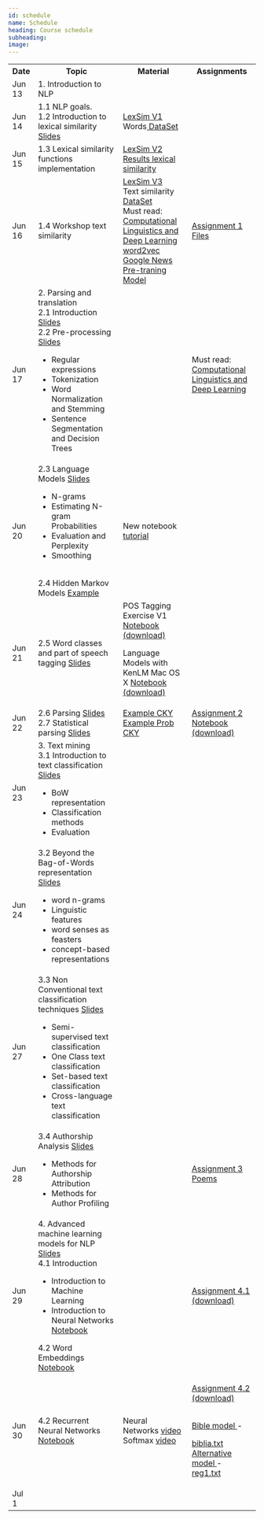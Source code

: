 ```yaml
---
id: schedule
name: Schedule
heading: Course schedule
subheading: 
image: 
---
```


<table class="table table-condensed">
<tbody>
<tr>
<th>Date</th>
<th>Topic</th>
<th>Material</th>
<th>Assignments</th>
</tr>
<small>

<tr>
<td>Jun 13</td>
<td>1. Introduction to NLP </td>
<td>

</td>
<td>

</td>
</tr>

<tr>
<td>Jun 14</td>
<td> 1.1 NLP goals. <br>
1.2 Introduction to lexical similarity <a href= "http://lin99.github.io/NLPTM-2016/1.Docs/01_Introduction.pdf"> Slides </a></td>
<td>
<a target="_blank" href= "http://lin99.github.io/NLPTM-2016/1.Docs/lexsim_ci2016.py">LexSim V1</a>
<br>
Words<a target="_blank" href= "https://github.com/DiplomadoACL/problemasenclase/tree/master/lexical_similarity/en"> DataSet</a>
</td>

<td>

</td>
</tr>

<tr>
<td>Jun 15</td>
<td>1.3 Lexical similarity functions implementation</td>
<td>
<a target="_blank" href="http://lin99.github.io/NLPTM-2016/1.Docs/lexsim_ci201_Jun15_1.py"> LexSim V2 </a>
<br>
<a target="_blank" href= "https://docs.google.com/spreadsheets/d/1FtfMFVygOF0NFmd-an208TuMprdhFkfyc-5mtgfm-i8/edit?usp=sharing"> Results lexical similarity </a>
</td>
<td>

</td>
</tr>

<tr>
<td>Jun 16</td>
<td>1.4 Workshop text similarity </td>
<td>
<a target="_blank" href="http://lin99.github.io/NLPTM-2016/1.Docs/lexsim_ci2016 _Jun16.py"> LexSim V3 </a>
<br>
Text similarity <a target="_blank" href="http://lin99.github.io/NLPTM-2016/1.Docs/data_texsim.zip"> DataSet </a>
<br>
Must read: <a target="_blank" href="http://nlp.stanford.edu/manning/papers/Manning-Last-Words-COLI_a_00239.pdf"> Computational Linguistics and
Deep Learning
</a>
<br>
<a target="_blank" href="https://docs.google.com/uc?id=0B7XkCwpI5KDYNlNUTTlSS21pQmM&export=download">
  word2vec Google News Pre-traning Model
</a>
</td>

<td>
 <a target="blank" href="https://docs.google.com/document/d/1skQCQj7Qk21kZ1MMQ_PqbnZeqkmUgc48P0m2aitht-4/edit" >Assignment 1</a>
<br>
<a href="http://lin99.github.io/NLPTM-2016/1.Docs/tarea.zip">Files</a>
</td>
</tr>

<tr>
<td>Jun 17</td>
<td>2. Parsing and translation
<br>
2.1 Introduction <a href="http://lin99.github.io/NLPTM-2016/2.Docs/intro.pptx">Slides</a>
<br>
2.2 Pre-processing <a href="http://lin99.github.io/NLPTM-2016/2.Docs/2_TextProc.pptx">Slides</a>
<ul>
  <li>Regular expressions</li>
  <li>Tokenization</li>
  <li>Word Normalization and Stemming</li>
  <li>Sentence Segmentation and Decision Trees</li>

</ul>
</td>
<td>
</td>
<td>
Must read: <a target="_blank" href="http://nlp.stanford.edu/manning/papers/Manning-Last-Words-COLI_a_00239.pdf"> Computational Linguistics and
Deep Learning
</a>
</td>
</tr>

<tr>
<td>Jun 20</td>
<td>
 2.3 Language Models <a target="_blank" href="http://lin99.github.io/NLPTM-2016/2.Docs/LM.pptx">Slides</a>
 <ul>
  <li>N-grams</li>
  <li>Estimating N-gram Probabilities</li>
  <li>Evaluation and Perplexity</li>
  <li>Smoothing</li>
</ul>
 <br>
 2.4 Hidden Markov Models <a target="_blank" href="http://lin99.github.io/NLPTM-2016/2.Docs/hmm_example.pptx">Example</a>
</td>
<td>
New notebook <a href="http://lin99.github.io/NLPTM-2016/2.Docs/Notebook.docx">tutorial</a>
</td>
<td>
</td>
</tr>

<tr>
<td>Jun 21</td>
<td>
2.5 Word classes and part of speech tagging <a href="http://lin99.github.io/NLPTM-2016/2.Docs/pos_tagging.pptx">Slides</a>

</td>
<td>
POS Tagging Exercise V1
<a href="https://github.com/lin99/NLPTM-2016/blob/gh-pages/2.Docs/POSTaggingExercise.ipynb"> Notebook</a>
<a href="http://lin99.github.io/NLPTM-2016/2.Docs/POSTaggingExercise.ipynb"> (download)</a>
<br>


Language Models with KenLM Mac OS X <a href="http://lin99.github.io/NLPTM-2016/2.Docs/LanguageModelswithKenLM.ipynb"> Notebook </a>
<a target = "_blank" href="https://github.com/lin99/NLPTM-2016/blob/gh-pages/2.Docs/LanguageModelswithKenLM.ipynb"> (download)</a>
</td>
<td>
</td>
</tr>

<tr>
<td>Jun 22</td>
<td>
2.6 Parsing <a target = "_blank" href="http://lin99.github.io/NLPTM-2016/2.Docs/parsing.pptx">Slides</a>
<br>
2.7 Statistical parsing <a target = "_blank" href="http://lin99.github.io/NLPTM-2016/2.Docs/statistical_parsing.pptx">Slides</a>
<br>

</td>
<td>
 <a target = "_blank" href="http://lin99.github.io/NLPTM-2016/2.Docs/cky_example.ppt"> Example CKY </a>
 <br>
 <a target = "_blank" href="http://lin99.github.io/NLPTM-2016/2.Docs/prob_cky_example.ppt"> Example Prob CKY </a>
</td>
<td>
<a target = "_blank" href="http://lin99.github.io/NLPTM-2016/2.Docs/assignment-2.pdf">Assignment 2</a>


<br>
<a target = "_blank" href="https://github.com/lin99/NLPTM-2016/blob/gh-pages/2.Docs/POSTaggingExerciseFinal.ipynb"> Notebook</a>
<a target = "_blank" href="http://lin99.github.io/NLPTM-2016/2.Docs/POSTaggingExerciseFinal.ipynb"> (download)</a>
</td>
</tr>

<tr>
<td>Jun 23</td>
<td>
3. Text mining
<br>
3.1 Introduction to text classification <a target = "_blank" href="http://lin99.github.io/NLPTM-2016/3.Docs/IntroductionTextClassification-UNAL2016.pdf"> Slides </a>
<ul>
  <li>BoW representation</li>
  <li>Classification methods</li>
  <li>Evaluation</li>
</ul>
</td>
<td>

</td>
<td>

</td>
</tr>

<tr>
<td>Jun 24</td>
<td>
3.2 Beyond the Bag-of-Words representation <a target = "_blank" href="http://lin99.github.io/NLPTM-2016/3.Docs/BeyondWords-UNAL2016.pdf"> Slides </a>

<ul>
  <li>word n-grams</li>
  <li>Linguistic features</li>
  <li>word senses as feasters</li>
  <li>concept-based representations</li>
</ul>
</td>
<td>

</td>
<td>


</td>
</tr>

<tr>
<td>Jun 27</td>
<td>
3.3 Non Conventional text classification techniques <a target = "_blank" href="http://lin99.github.io/NLPTM-2016/3.Docs/NonConvetionalMethods-UNAL2016.pdf"> Slides </a>

<ul>
  <li>Semi-supervised text classification</li>
  <li>One Class text classification</li>
  <li>Set-based text classification</li>
  <li>Cross-language text classification</li>
</ul>
</td>
<td>

</td>
<td>

</td>
</tr>

<tr>
<td>Jun 28</td>
<td>
3.4 Authorship Analysis <a target = "_blank" href="http://lin99.github.io/NLPTM-2016/3.Docs/AuthorshipAnalysis-UNAL2016.pdf"> Slides </a>
<ul>
  <li>Methods for Authorship Attribution</li>
  <li>Methods for Author Profiling</li>
</ul>
</td>
<td>

</td>
<td> 
<a target = "_blank" href="http://lin99.github.io/NLPTM-2016/3.Docs/Assignment3.pdf"> Assignment 3 </a>
<br>
<a target = "_blank" href="http://lin99.github.io/NLPTM-2016/3.Docs/poemas.zip"> Poems</a>
</td>
</tr>

<tr>
<td>Jun 29</td>
<td>
4. Advanced machine learning models for NLP <a target = "_blank" href="http://lin99.github.io/NLPTM-2016/4.Docs/nlp_tm_module4.pdf"> Slides </a>
<br>
4.1 Introduction
<ul>
  <li>Introduction to Machine Learning</li>
  <li>Introduction to Neural Networks <a target = "_blank" href="https://github.com/lin99/NLPTM-2016/blob/gh-pages/4.Docs/quickIntro2NN.ipynb"> Notebook </a></li>
</ul>
4.2 Word Embeddings <a target = "_blank" href="https://github.com/lin99/NLPTM-2016/blob/gh-pages/4.Docs/word2vec.ipynb"> Notebook </a>
</td>
<td>

</td>
<td>
<a target = "_blank" href="https://github.com/lin99/NLPTM-2016/blob/gh-pages/4.Docs/assign1.ipynb"> Assignment 4.1 </a>
<a target = "_blank" href="http://lin99.github.io/NLPTM-2016/4.Docs/assign1.ipynb">  (download) </a>
</td>

</tr>

<tr>
<td>Jun 30</td>
<td>
4.2 Recurrent Neural Networks <a target = "_blank" href="https://github.com/lin99/NLPTM-2016/blob/gh-pages/4.Docs/RNN.ipynb"> Notebook </a>
</td>
<td>
Neural Networks <a target="_blank"href= "https://youtu.be/CTP0ybTolDY"> video </a>
<br>
Softmax <a target = "_blank" href="https://youtu.be/U8adee1Ksdg"> video </a>
</td>
<td>

<a target = "_blank" href="https://github.com/lin99/NLPTM-2016/blob/gh-pages/4.Docs/assign2.ipynb"> Assignment 4.2 </a>
<a target = "_blank" href="http://lin99.github.io/NLPTM-2016/4.Docs/assign2.ipynb">  (download) </a>

<br>
<a target = "_blank" href="http://lin99.github.io/NLPTM-2016/4.Docs/grnn_best.tar">  Bible model  </a> -

<a target = "_blank" href="http://lin99.github.io/NLPTM-2016/4.Docs/biblia.txt">  biblia.txt  </a>
<br> 
<a target = "_blank" href="http://lin99.github.io/NLPTM-2016/4.Docs/reg1_best.tar">  Alternative model  </a> - 
<a target = "_blank" href="http://lin99.github.io/NLPTM-2016/4.Docs/reg1.txt">  reg1.txt  </a>

</td>

</tr>

<tr>
<td>Jul 1</td>
<td>

</td>
<td>

</td>
<td>

</td>
</tr>


</small>
</tbody>
</table>
